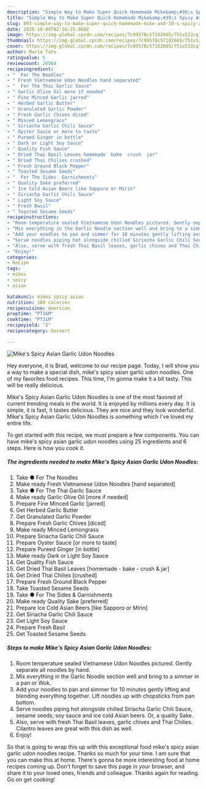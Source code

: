 ```yaml
---
description: "Simple Way to Make Super Quick Homemade Mike&amp;#39;s Spicy Asian Garlic Udon Noodles"
title: "Simple Way to Make Super Quick Homemade Mike&amp;#39;s Spicy Asian Garlic Udon Noodles"
slug: 893-simple-way-to-make-super-quick-homemade-mike-and-39-s-spicy-asian-garlic-udon-noodles
date: 2020-10-08T02:16:25.868Z
image: https://img-global.cpcdn.com/recipes/7c99578c57102665/751x532cq70/mikes-spicy-asian-garlic-udon-noodles-recipe-main-photo.jpg
thumbnail: https://img-global.cpcdn.com/recipes/7c99578c57102665/751x532cq70/mikes-spicy-asian-garlic-udon-noodles-recipe-main-photo.jpg
cover: https://img-global.cpcdn.com/recipes/7c99578c57102665/751x532cq70/mikes-spicy-asian-garlic-udon-noodles-recipe-main-photo.jpg
author: Mario Tate
ratingvalue: 5
reviewcount: 26564
recipeingredient:
- "  For The Noodles"
- " Fresh Vietnamese Udon Noodles hand separated"
- "  For The Thai Garlic Sauce"
- " Garlic Olive Oil more if needed"
- " Fine Minced Garlic jarred"
- " Herbed Garlic Butter"
- " Granulated Garlic Powder"
- " Fresh Garlic Chives diced"
- " Minced Lemongrass"
- " Siriacha Garlic Chili Sauce"
- " Oyster Sauce or more to taste"
- " Pureed Ginger in bottle"
- " Dark or Light Soy Sauce"
- " Quality Fish Sauce"
- " Dried Thai Basil Leaves homemade  bake  crush  jar"
- " Dried Thai Chilies crushed"
- " Fresh Ground Black Pepper"
- " Toasted Sesame Seeds"
- "  For The Sides  Garnishments"
- " Quality Sake preferred"
- " Ice Cold Asian Beers like Sapporo or Mirin"
- " Siriacha Garlic Chili Sauce"
- " Light Soy Sauce"
- " Fresh Basil"
- " Toasted Sesame Seeds"
recipeinstructions:
- "Room temperature sealed Vietnamese Udon Noodles pictured. Gently separate all noodles by hand."
- "Mix everything in the Garlic Noodle section well and bring to a simmer in a pan or Wok."
- "Add your noodles to pan and simmer for 10 minutes gently lifting and blending everything together. Lift noodles up with chopsticks from pan bottom."
- "Serve noodles piping hot alongside chilled Siriacha Garlic Chili Sauce, sesame seeds, soy sauce and ice cold Asian beers. Or, a quality Sake."
- "Also, serve with fresh Thai Basil leaves, garlic chives and Thai Chilies. Cilantro leaves are great with this dish as well."
- "Enjoy!"
categories:
- Recipe
tags:
- mikes
- spicy
- asian

katakunci: mikes spicy asian 
nutrition: 109 calories
recipecuisine: American
preptime: "PT16M"
cooktime: "PT31M"
recipeyield: "2"
recipecategory: Dessert

---
```



![Mike&#39;s Spicy Asian Garlic Udon Noodles](https://img-global.cpcdn.com/recipes/7c99578c57102665/751x532cq70/mikes-spicy-asian-garlic-udon-noodles-recipe-main-photo.jpg)

Hey everyone, it is Brad, welcome to our recipe page. Today, I will show you a way to make a special dish, mike&#39;s spicy asian garlic udon noodles. One of my favorites food recipes. This time, I'm gonna make it a bit tasty. This will be really delicious.



Mike&#39;s Spicy Asian Garlic Udon Noodles is one of the most favored of current trending meals in the world. It is enjoyed by millions every day. It is simple, it is fast, it tastes delicious. They are nice and they look wonderful. Mike&#39;s Spicy Asian Garlic Udon Noodles is something which I've loved my entire life.


To get started with this recipe, we must prepare a few components. You can have mike&#39;s spicy asian garlic udon noodles using 25 ingredients and 6 steps. Here is how you cook it.

<!--inarticleads1-->

##### The ingredients needed to make Mike&#39;s Spicy Asian Garlic Udon Noodles:

1. Take  ● For The Noodles
1. Make ready  Fresh Vietnamese Udon Noodles [hand separated]
1. Take  ● For The Thai Garlic Sauce
1. Make ready  Garlic Olive Oil [more if needed]
1. Prepare  Fine Minced Garlic [jarred]
1. Get  Herbed Garlic Butter
1. Get  Granulated Garlic Powder
1. Prepare  Fresh Garlic Chives [diced]
1. Make ready  Minced Lemongrass
1. Prepare  Siriacha Garlic Chili Sauce
1. Prepare  Oyster Sauce [or more to taste]
1. Prepare  Pureed Ginger [in bottle]
1. Make ready  Dark or Light Soy Sauce
1. Get  Quality Fish Sauce
1. Get  Dried Thai Basil Leaves [homemade - bake - crush &amp; jar]
1. Get  Dried Thai Chilies [crushed]
1. Prepare  Fresh Ground Black Pepper
1. Take  Toasted Sesame Seeds
1. Take  ● For The Sides &amp; Garnishments
1. Make ready  Quality Sake [preferred]
1. Prepare  Ice Cold Asian Beers [like Sapporo or Mirin]
1. Get  Siriacha Garlic Chili Sauce
1. Get  Light Soy Sauce
1. Prepare  Fresh Basil
1. Get  Toasted Sesame Seeds




<!--inarticleads2-->

##### Steps to make Mike&#39;s Spicy Asian Garlic Udon Noodles:

1. Room temperature sealed Vietnamese Udon Noodles pictured. Gently separate all noodles by hand.
1. Mix everything in the Garlic Noodle section well and bring to a simmer in a pan or Wok.
1. Add your noodles to pan and simmer for 10 minutes gently lifting and blending everything together. Lift noodles up with chopsticks from pan bottom.
1. Serve noodles piping hot alongside chilled Siriacha Garlic Chili Sauce, sesame seeds, soy sauce and ice cold Asian beers. Or, a quality Sake.
1. Also, serve with fresh Thai Basil leaves, garlic chives and Thai Chilies. Cilantro leaves are great with this dish as well.
1. Enjoy!




So that is going to wrap this up with this exceptional food mike&#39;s spicy asian garlic udon noodles recipe. Thanks so much for your time. I am sure that you can make this at home. There's gonna be more interesting food at home recipes coming up. Don't forget to save this page in your browser, and share it to your loved ones, friends and colleague. Thanks again for reading. Go on get cooking!
